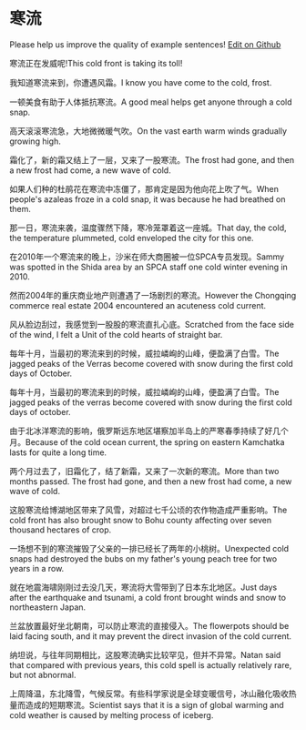 # 寒流

Please help us improve the quality of example sentences! [Edit on Github](https://github.com/jiyushe/jiyu-example-sentence-source/blob/main/chinese/hanliu.md)

<p><span class="chinese">寒流正在发威呢!</span><span class="english">This cold front is taking its toll!</span></p>

<p><span class="chinese">我知道寒流来到，你遭遇风霜。</span><span class="english">I know you have come to the cold, frost.</span></p>

<p><span class="chinese">一顿美食有助于人体抵抗寒流。</span><span class="english">A good meal helps get anyone through a cold snap.</span></p>

<p><span class="chinese">高天滚滚寒流急，大地微微暖气吹。</span><span class="english">On the vast earth warm winds gradually growing high.</span></p>

<p><span class="chinese">霜化了，新的霜又结上了一层，又来了一股寒流。</span><span class="english">The frost had gone, and then a new frost had come, a new wave of cold.</span></p>

<p><span class="chinese">如果人们种的杜鹃花在寒流中冻僵了，那肯定是因为他向花上吹了气。</span><span class="english">When people's azaleas froze in a cold snap, it was because he had breathed on them.</span></p>

<p><span class="chinese">那一日，寒流来袭，温度骤然下降，寒冷笼罩着这一座城。</span><span class="english">That day, the cold, the temperature plummeted, cold enveloped the city for this one.</span></p>

<p><span class="chinese">在2010年一个寒流来的晚上，沙米在师大商圈被一位SPCA专员发现。</span><span class="english">Sammy was spotted in the Shida area by an SPCA staff one cold winter evening in 2010.</span></p>

<p><span class="chinese">然而2004年的重庆商业地产则遭遇了一场剧烈的寒流。</span><span class="english">However the Chongqing commerce real estate 2004 encountered an acuteness cold current.</span></p>

<p><span class="chinese">风从脸边刮过，我感觉到一股股的寒流直扎心底。</span><span class="english">Scratched from the face side of the wind, I felt a Unit of the cold hearts of straight bar.</span></p>

<p><span class="chinese">每年十月，当最初的寒流来到的时候，威拉嶙峋的山峰，便盈满了白雪。</span><span class="english">The jagged peaks of the Verras become covered with snow during the first cold days of October.</span></p>

<p><span class="chinese">每年十月，当最初的寒流来到的时候，威拉嶙峋的山峰，便盈满了白雪。</span><span class="english">The jagged peaks of the verras become covered with snow during the first cold days of october.</span></p>

<p><span class="chinese">由于北冰洋寒流的影响，俄罗斯远东地区堪察加半岛上的严寒春季持续了好几个月。</span><span class="english">Because of the cold ocean current, the spring on eastern Kamchatka lasts for quite a long time.</span></p>

<p><span class="chinese">两个月过去了，旧霜化了，结了新霜，又来了一次新的寒流。</span><span class="english">More than two months passed. The frost had gone, and then a new frost had come, a new wave of cold.</span></p>

<p><span class="chinese">这股寒流给博湖地区带来了风雪，对超过七千公顷的农作物造成严重影响。</span><span class="english">The cold front has also brought snow to Bohu county affecting over seven thousand hectares of crop.</span></p>

<p><span class="chinese">一场想不到的寒流摧毁了父亲的一排已经长了两年的小桃树。</span><span class="english">Unexpected cold snaps had destroyed the bubs on my father's young peach tree for two years in a row.</span></p>

<p><span class="chinese">就在地震海啸刚刚过去没几天，寒流将大雪带到了日本东北地区。</span><span class="english">Just days after the earthquake and tsunami, a cold front brought winds and snow to northeastern Japan.</span></p>

<p><span class="chinese">兰盆放置最好坐北朝南，可以防止寒流的直接侵入。</span><span class="english">The flowerpots should be laid facing south, and it may prevent the direct invasion of the cold current.</span></p>

<p><span class="chinese">纳坦说，与往年同期相比，这股寒流确实比较罕见，但并不异常。</span><span class="english">Natan said that compared with previous years, this cold spell is actually relatively rare, but not abnormal.</span></p>

<p><span class="chinese">上周降温，东北降雪，气候反常。有些科学家说是全球变暖信号，冰山融化吸收热量而造成的短期寒流。</span><span class="english">Scientist says that it is a sign of global warming and cold weather is caused by melting process of iceberg.</span></p>

